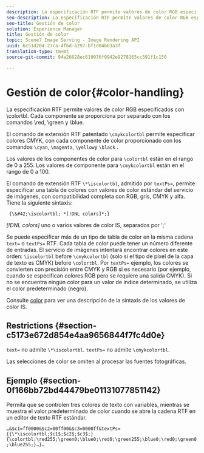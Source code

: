 ```yaml
---
description: La especificación RTF permite valores de color RGB especificados con \colortbl. Cada componente se proporciona por separado con los comandos \red, \green y \blue.
seo-description: La especificación RTF permite valores de color RGB especificados con \colortbl. Cada componente se proporciona por separado con los comandos \red, \green y \blue.
seo-title: Gestión de color
solution: Experience Manager
title: Gestión de color
topic: Scene7 Image Serving - Image Rendering API
uuid: 6c51d204-27ca-4fbd-a297-bf1d04b63a3f
translation-type: tm+mt
source-git-commit: 94a26628ec619076f0942e9278165cc591f1c150

---
```



# Gestión de color{#color-handling}

La especificación RTF permite valores de color RGB especificados con \colortbl. Cada componente se proporciona por separado con los comandos \red, \green y \blue.

El comando de extensión RTF patentado `\cmykcolortbl` permite especificar colores CMYK, con cada componente de color proporcionado con los comandos `\cyan`, `\magenta`, `\yellow`y `\black` .

Los valores de los componentes de color para `\colortbl` están en el rango de 0 a 255. Los valores de componente para `\cmykcolortbl` están en el rango de 0 a 100.

El comando de extensión RTF `\*\iscolortbl`, admitido por `textPs=`, permite especificar una tabla de colores con valores de color estándar del servicio de imágenes, con compatibilidad completa con RGB, gris, CMYK y alfa. Tiene la siguiente sintaxis:

` {\&#42;\iscolortbl; *[!DNL colors]*;}`

*[!DNL colors]* uno o varios valores de color IS, separados por &#39;;&#39;

Se puede especificar más de un tipo de tabla de color en la misma cadena `text=` o `textPs=` RTF. Cada tabla de color puede tener un número diferente de entradas. El servicio de imágenes intentará encontrar colores en este orden: `\iscolortbl` before `\cmykcolortbl` (solo si el tipo de píxel de la capa de texto es CMYK) before `\colortbl`. Por `textPs=` ejemplo, los colores se convierten con precisión entre CMYK y RGB si es necesario (por ejemplo, cuando se especifican colores RGB pero se requiere una salida CMYK). Si no se encuentra ningún color para un valor de índice determinado, se utiliza el color predeterminado (negro).

Consulte [color](/help/aem-is-ir-api/is-api/http-ref/image-serving-api-ref/c-http-protocol-reference/c-data-types/r-is-http-color.md) para ver una descripción de la sintaxis de los valores de color IS.

## Restrictions {#section-c5173e672d854e4aa9656844f7fc4d0e}

`text=` no admite `\*\iscolortbl`. `textPs=` no admite `\cmykcolortbl`.

Las selecciones de color se omiten al procesar las fuentes fotográficas.

## Ejemplo {#section-0f166bb72bd44479be01131077851142}

Permita que se controlen tres colores de texto con variables, mientras se muestra el valor predeterminado de color cuando se abre la cadena RTF en un editor de texto RTF estándar.

`…&$c1=ff0000&$c2=00ff00&$c3=0000ff&textPs={{\*\iscolortbl;$c1$;$c2$;$c3$;}{\colortbl;\red255;\green0;\blue0;\red0;\green255;\blue0;\red0;\green0;\blue255;}…}…`

